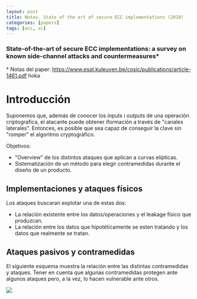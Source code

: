 ```yaml
---
layout: post
title: Notas. State of the art of secure ECC implementations (2010)
categories: [papers]
tags: [ecc, sc]
---
```


### State-of-the-art of secure ECC implementations: a survey on known side-channel attacks and countermeasures*
\* Notas del paper:  https://www.esat.kuleuven.be/cosic/publications/article-1461.pdf
hoka
# Introducción
Suponemos que, además de conocer los inputs i outputs de una operación criptografica, el atacante puede obtener iformación a través de "canales laterales". Entonces, es posible que sea capaz de conseguir la clave sin "romper" el algoritmo cryptográfico.

Objetivos: 
- "Overview" de los distintos ataques que aplican a curvas elípticas.
- Sistematización de un método para elegir contramedidas durante el diseño de un producto.

## Implementaciones y ataques físicos
Los ataques buscaran explotar una de estas dos:
- La relación existente entre los datos/operaciones y el leakage físico que produzcan.
- La relación entre los datos que hipotéticamente se esten tratando y los datos que realmente se tratan.

##  Ataques pasivos y contramedidas

El siguiente esquema muestra la relación entre las distintas contramedidas y ataques. Tener en cuenta que algunas contramedidas protegen ante algunos ataques pero, a la vez, lo hacen vulnerable ante otros.

![](/contramedidasECC.png)
